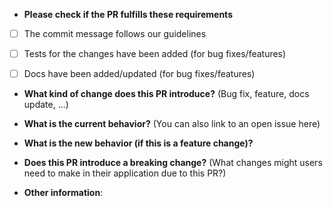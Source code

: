 * **Please check if the PR fulfills these requirements**
- [ ] The commit message follows our guidelines
- [ ] Tests for the changes have been added (for bug fixes/features)
- [ ] Docs have been added/updated (for bug fixes/features)


* **What kind of change does this PR introduce?** (Bug fix, feature, docs update, ...)



* **What is the current behavior?** (You can also link to an open issue here)



* **What is the new behavior (if this is a feature change)?**



* **Does this PR introduce a breaking change?** (What changes might users need to make in their application due to this PR?)



* **Other information**:
